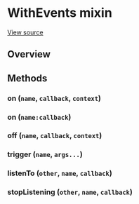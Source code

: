 # WithEvents mixin

[View source](lib/event/WithEvents.coffee)

## Overview

## Methods

### on (`name`, `callback`, `context`)

### on (`name:callback`)

### off (`name`, `callback`, `context`)

### trigger (`name`, `args...`)

### listenTo (`other`, `name`, `callback`)

### stopListening (`other`, `name`, `callback`)
